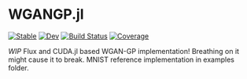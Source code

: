 # WGANGP.jl

[![Stable](https://img.shields.io/badge/docs-stable-blue.svg)](https://vincentmolin.github.io/WGANGP.jl)
[![Dev](https://img.shields.io/badge/docs-dev-blue.svg)](https://vincentmolin.github.io/WGANGP.jl)
[![Build Status](https://github.com/vincentmolin/WGANGP.jl/actions/workflows/CI.yml/badge.svg?branch=main)](https://github.com/github.com/vincentmolin/WGANGP.jl/actions/workflows/CI.yml?query=branch%3Amain)
[![Coverage](https://codecov.io/gh/vincentmolin/WGANGP.jl/branch/main/graph/badge.svg)](https://codecov.io/gh/vincentmolin/WGANGP.jl)

*WIP* Flux and CUDA.jl based WGAN-GP implementation! Breathing on it might cause it to break. MNIST reference implementation in examples folder.
